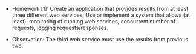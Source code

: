* Homework [1]: Create an application that provides results from at least three different web services. Use or implement a system that allows (at least): monitoring of running web services, concurrent number of requests, logging requests/responses.

* Observation: The third web service must use the results from previous two.

